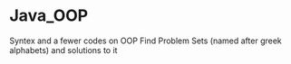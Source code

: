 # Java_OOP
Syntex and a fewer codes on OOP
Find Problem Sets (named after greek alphabets) and solutions to it

